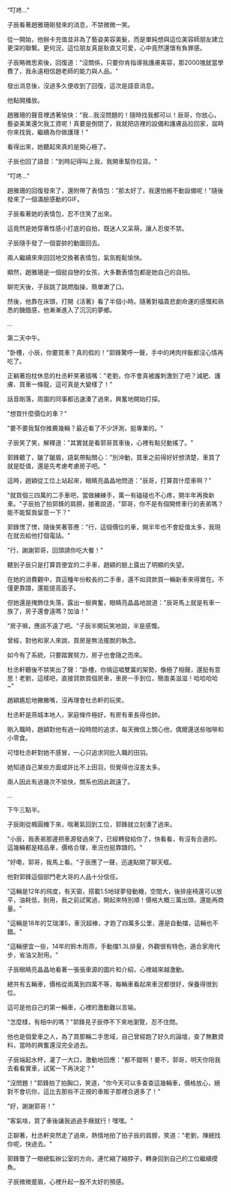 "叮咚..."

子辰看著趙雅珊剛發來的消息，不禁微微一笑。

從一開始，他辦卡充值並非為了藝姿美容美髮，而是單純想與這位美容師朋友建立更深的聯繫。更何況，這位朋友真是耿直又可愛，心中竟然還懷有負罪感。

子辰略微思索後，回復道："沒關係，只要你肯指導我護膚美容，那2000塊就當學費了，我永遠相信趙老師的能力與人品。"

發出消息後，沒過多久便收到了回復，這次是語音消息。

他點開播放。

趙雅珊的聲音裡透著愉快："我…我沒問題的！隨時找我都可以！辰哥，你放心，藝姿美業還欠我工資呢！真要是倒閉了，我就把店裡的設備和護膚品拉回家，屆時你來找我，繼續為你做護理！"

看得出來，她聽起來真的是開心極了。

子辰也回了語音："到時記得叫上我，我開車幫你拉貨。"

"叮咚..."

趙雅珊的回復發來了，還附帶了表情包："那太好了，我還怕搬不動設備呢！"隨後發來了一個滿臉感動的GIF。

子辰看著她的表情包，忍不住笑了出來。

這竟然是她穿著性感小打底的自拍，既迷人又呆萌，讓人忍俊不禁。

子辰隨手發了一個耍帥的動圖回去。

兩人繼續來來回回地交換著表情包，氣氛輕鬆愉快。

顯然，趙雅珊是一個挺自戀的女孩，大多數表情包都是她自己的自拍。

聊完天後，子辰跳了跳燃脂操，簡單漱了口。

然後，他靠在床頭，打開《活著》看了半個小時。隨著對福貴悲劇命運的感慨和熟悉的饑餓感，他漸漸進入了沉沉的夢鄉。

...

第二天中午。

"卧槽，小辰，你要買車？真的假的！"郭鋒驚呼一聲，手中的烤肉拌飯都沒心情再吃了。

正躺著抱枕休息的杜丞軒笑著插嘴："老劉，你不會真被誰刺激到了吧？減肥、護膚、買車一條龍，這可真是大變樣了！"

話音剛落，周圍的同事都迅速湊了過來，興奮地開始打探。

"想買什麼價位的車？"

"要不要我幫你推薦幾輛？最近看了不少評測，挺專業的。"

子辰笑了笑，解釋道："其實就是看郭哥買車後，心裡有點兒動搖了。"

郭鋒聽了，皺了皺眉，語氣帶點關心："別沖動，買車之前得好好想清楚，車買了就是貶值，還是先考慮考慮房子吧。"

這時，趙穎從工位上站起來，眼睛亮晶晶地問道："辰哥，打算買什麼車啊？"

"就買個三四萬的二手車吧，當做練練手，萬一有磕碰也不心疼，開半年再換新車。"子辰拍了拍郭鋒的肩膀，接著說道，"郭哥，你不是有個開修車行的表弟嗎？能不能幫我留意一下？"

郭鋒愣了愣，隨後笑著答應："行，這個價位的車，開半年也不會貶值太多，我現在就去給他打個電話。"

"行，謝謝郭哥，回頭請你吃大餐！"

聽到子辰只是打算買便宜的二手車，趙穎的臉上露出了明顯的失望。

在她的消費觀中，買這種年份較長的二手車，還不如貸款買一輛新車來得實在。不僅更靠譜，還能提高面子。

但她還是掩飾住失落，露出一臉興奮，眼睛亮晶晶地說道："辰哥馬上就是有車一族了，房子還會遠嗎？加油！"

"房子嘛，應該不遠了吧。"子辰半開玩笑地說，半是感慨。

曾經，對他和家人來說，買房是無法擺脫的執念。

如今有了系統，只要踏實努力，房子也會隨之而來。

杜丞軒聽後不禁笑出了聲："卧槽，你倆這唱雙簧的架勢，像極了相聲，還挺有意思！老劉，這樣吧，直接貸款買個房車，車房一手到位，簡直美滋滋！哈哈哈哈~"

趙穎尷尬地撇撇嘴，沒再理會杜丞軒的玩笑。

杜丞軒是燕城本地人，家庭條件極好，有房有車長得也帥。

剛入職時，趙穎對他有過一段時間的追求，每天微信上關心他，偶爾還送些咖啡和小零食。

可惜杜丞軒對她不感冒，一心只追求同批入職的田羽。

她知道自己某些方面或許比不上田羽，但覺得也沒差太多。

兩人因此有過幾次不愉快，關系也因此疏遠了。

...

下午三點半。

子辰剛從橢圓機下來，喘著氣回到工位，郭鋒就立刻湊了過來。

"小辰，我表弟那邊把車源發過來了，已經轉發給你了，快看看，有沒有合適的。這幾輛都是精品車，價格合理，車況也挺靠譜的。"

"好嘞，郭哥，我馬上看。"子辰應了一聲，迅速點開了聊天框。

他對郭鋒這個部門老大哥的人品十分信任。

"這輛是12年的飛度，有天窗，搭載1.5地球夢發動機，空間大，後排座椅還可以放平，油耗低，耐用，我之前試駕過，開起來特別順！價格大概三萬出頭，還能再商量。"

"這輛是18年的艾瑞澤5，車況超棒，才跑了四萬多公里，還是自動擋，這輛也不錯。"

"這輛便宜一些，14年的鈴木雨燕，手動擋1.3L排量，外觀很有特色，適合家用代步，省油又耐用。"

子辰眼睛亮晶晶地看著一張張車源的圖片和介紹，心裡越來越激動。

總共有五輛車，價格從兩萬到四萬不等，每輛車看起來車況都很好，保養得很到位。

這可是他自己的第一輛車，心裡的激動難以言喻。

"怎麼樣，有相中的嗎？"郭鋒見子辰停不下來地瀏覽，忍不住問。

他也是個愛車之人，為了買那輛二手思域，自己曾經跑了好久的論壇，查了無數資料，當時的興奮還沒完全過去。

子辰端起水杯，灌了一大口，激動地回應："都不錯啊！要不，郭哥，明天你陪我去看看實車，試駕一下再決定？"

"沒問題！"郭鋒拍了拍胸口，笑道，"你今天可以多查查這幾輛車，價格放心，絕對不會坑你，這比去那些不正規的車販子那裡合適多了！"

"好，謝謝郭哥！"

"客氣啥，買了車後讓我過過手癮就行！嘿嘿。"

正聊著，杜丞軒突然走了過來，熱情地拍了拍子辰的肩膀，笑道："老劉，陳總找你呢，快過去。"

郭鋒瞥了一眼總監辦公室的方向，連忙縮了縮脖子，轉身回到自己的工位繼續摸魚。

子辰微微蹙眉，心裡升起一股不太好的預感。